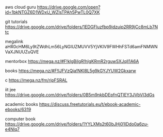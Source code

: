 aws cloud guru https://drive.google.com/open?id=1bkNTGZ6D1WDxU_WZlsTPAh5PwTL0Q7XK


git tutorials https://drive.google.com/drive/folders/1EDGFIuzfbp9idzuip2RR9jCc8mLb7Ntc


megalink aHR0cHM6Ly9tZWdhLm56LyNGIUZMUVV5YjVKIV9FWHhFSTd6amFNMWNVaXJNUUZuQVE


mentorbox https://mega.nz/#F!klgBiIgR!hIgKRmR2rguwSXJqll1A6A


books https://mega.nz/#F!IJFVzQja!NKI8L5g9kGYJYUW2Gkxarw


c https://mega.nz/fm/ripFSRAL

iit jee https://drive.google.com/drive/folders/0B5m9nkbDEpfnQTlEY3JVbVI3dGs


academic books https://discuss.freetutorials.eu/t/ebook-academic-ebooks/6319

computer book https://drive.google.com/drive/folders/1YYLXMs2t60bJHj01lDdo0a6zu-e4Nlq7
